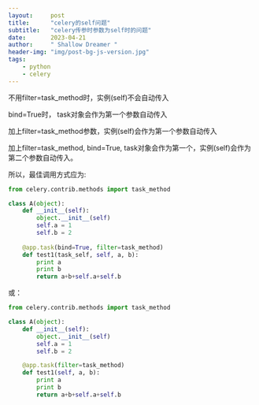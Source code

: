 ```yaml
---
layout:     post
title:      "celery的self问题"
subtitle:   "celery传参时参数为self时的问题"
date:       2023-04-21
author:     " Shallow Dreamer "
header-img: "img/post-bg-js-version.jpg"
tags:
    - python
    - celery
---
```


不用filter=task_method时，实例(self)不会自动传入

bind=True时， task对象会作为第一个参数自动传入

加上filter=task_method参数，实例(self)会作为第一个参数自动传入

加上filter=task_method, bind=True, task对象会作为第一个，实例(self)会作为第二个参数自动传入。

所以，最佳调用方式应为:       

```python
from celery.contrib.methods import task_method 

class A(object):           
    def __init__(self):  
        object.__init__(self) 
        self.a = 1         
        self.b = 2  
        
    @app.task(bind=True, filter=task_method)  
    def test1(task_self, self, a, b):                   
        print a
        print b          
        return a+b+self.a+self.b
```

或：                                             

```python
from celery.contrib.methods import task_method

class A(object):
    def __init__(self): 
        object.__init__(self) 
        self.a = 1      
        self.b = 2    

    @app.task(filter=task_method) 
    def test1(self, a, b):
        print a          
        print b          
        return a+b+self.a+self.b
```
